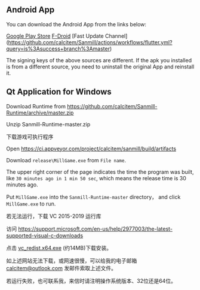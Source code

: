 ## Android App

You can download the Android App from the links below:

[Google Play Store](https://play.google.com/apps/testing/com.calcitem.sanmill)
[F-Droid](https://f-droid.org/packages/com.calcitem.sanmill)
[Fast Update Channel] (https://github.com/calcitem/Sanmill/actions/workflows/flutter.yml?query=is%3Asuccess+branch%3Amaster)

The signing keys of the above sources are different. If the apk you installed is from a different source, you need to uninstall the original App and reinstall it.

## Qt Application for Windows

Download Runtime from https://github.com/calcitem/Sanmill-Runtime/archive/master.zip

Unzip Sanmill-Runtime-master.zip

下载游戏可执行程序

Open https://ci.appveyor.com/project/calcitem/sanmill/build/artifacts

Download `release\MillGame.exe` from `File name`.

The upper right corner of the page indicates the time the program was built, like `30 minutes ago in 1 min 50 sec`, which means the release time is 30 minutes ago.   

Put `MillGame.exe` into the `Sanmill-Runtime-master` directory， and click `MillGame.exe` to run.           

若无法运行，下载 VC 2015-2019 运行库 

访问 https://support.microsoft.com/en-us/help/2977003/the-latest-supported-visual-c-downloads

点击  [vc_redist.x64.exe](https://aka.ms/vs/16/release/vc_redist.x64.exe)  (约14MB)下载安装。

如上述网站无法下载，或网速很慢，可以给我的电子邮箱 calcitem@outlook.com 发邮件索取上述文件。

若运行失败，也可联系我，来信时请注明操作系统版本、32位还是64位。